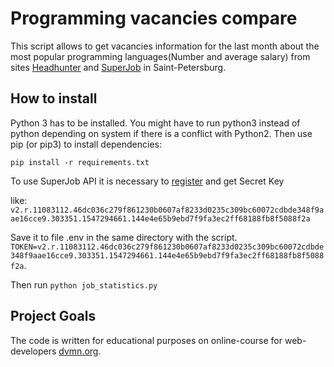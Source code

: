 # Programming vacancies compare

This script allows to get vacancies information for the last month about the most popular programming languages(Number and average salary) from sites [Headhunter](https://hh.ru/) and [SuperJob](https://www.superjob.ru/) in Saint-Petersburg.

## How to install

Python 3 has to be installed. You might have to run python3 instead of python depending on system if there is a conflict with Python2. Then use pip (or pip3) to install dependencies:

```commandline
pip install -r requirements.txt
```

To use SuperJob API it is necessary to [register](https://api.superjob.ru/register/) and get Secret Key

like: `v2.r.11083112.46dc036c279f861230b0607af8233d0235c309bc60072cdbde348f9aae16cce9.303351.1547294661.144e4e65b9ebd7f9fa3ec2ff68188fb8f5088f2a`

Save it to file .env in the same directory with the script.
`TOKEN=v2.r.11083112.46dc036c279f861230b0607af8233d0235c309bc60072cdbde348f9aae16cce9.303351.1547294661.144e4e65b9ebd7f9fa3ec2ff68188fb8f5088f2a`.

Then run `python job_statistics.py`

## Project Goals

The code is written for educational purposes on online-course for web-developers [dvmn.org](https://dvmn.org).